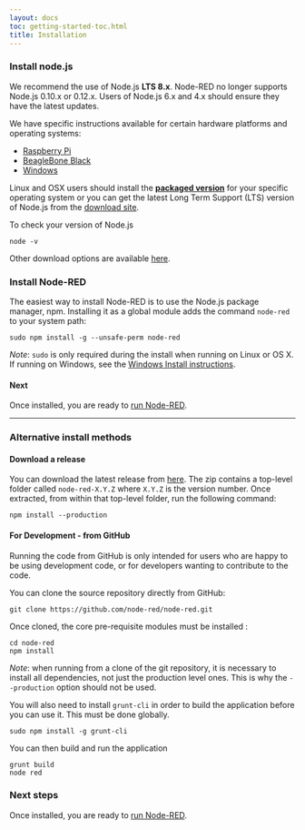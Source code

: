 ```yaml
---
layout: docs
toc: getting-started-toc.html
title: Installation
---
```


### Install node.js

We recommend the use of Node.js **LTS 8.x**. Node-RED no longer supports Node.js 0.10.x or 0.12.x. Users of Node.js 6.x and 4.x should ensure they have the latest updates.

We have specific instructions available for certain hardware platforms and operating systems:

 - [Raspberry Pi](../hardware/raspberrypi)
 - [BeagleBone Black](../hardware/beagleboneblack)
 - [Windows](../platforms/windows)

Linux and OSX users should install the **[packaged version](https://nodejs.org/en/download/package-manager/)**
for your specific operating system or you can get the latest Long Term Support (LTS) version of Node.js from the [download site](https://nodejs.org/en/download/).

To check your version of Node.js

    node -v

Other download options are available [here](https://nodejs.org/dist/latest-v8.x/).

### Install Node-RED

The easiest way to install Node-RED is to use the Node.js
package manager, npm. Installing it as a global module adds the command `node-red`
to your system path:

    sudo npm install -g --unsafe-perm node-red

<div class="doc-callout">
<em>Note</em>: <code>sudo</code> is only required during the install when running on Linux or OS X. If
running on Windows, see the <a href="../platforms/windows">Windows Install instructions</a>.
</div>

#### Next

Once installed, you are ready to [run Node-RED](running).

----

### Alternative install methods

#### Download a release

You can download the latest release from [here](https://github.com/node-red/node-red/releases/latest).
The zip contains a top-level folder called `node-red-X.Y.Z` where `X.Y.Z` is the
version number. Once extracted, from within that top-level folder, run the
following command:

    npm install --production

#### For Development - from GitHub

Running the code from GitHub is only intended for users who are happy to be using
development code, or for developers wanting to contribute to the code.

You can clone the source repository directly from GitHub:

    git clone https://github.com/node-red/node-red.git

Once cloned, the core pre-requisite modules must be installed :

    cd node-red
    npm install

<div class="doc-callout">
<em>Note</em>: when running from a clone of the git repository, it is necessary
to install all dependencies, not just the production level ones. This is why the
 <code>--production</code> option should not be used.
</div>

You will also need to install `grunt-cli` in order to build the application before
you can use it. This must be done globally.

    sudo npm install -g grunt-cli

You can then build and run the application

    grunt build
    node red

### Next steps

Once installed, you are ready to [run Node-RED](running).
